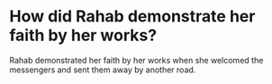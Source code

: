 # How did Rahab demonstrate her faith by her works?

Rahab demonstrated her faith by her works when she welcomed the messengers and sent them away by another road.
